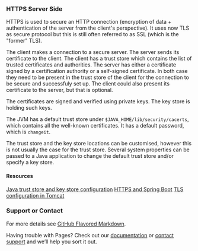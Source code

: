 ### HTTPS Server Side

HTTPS is used to secure an HTTP connection (encryption of data + authentication of the server from the client's perspective). It uses now TLS as secure protocol but this is still often referred to as SSL (which is the "former" TLS).

The client makes a connection to a secure server. The server sends its certificate to the client. The client has a trust store which contains the list of trusted certificates and authorities. The server has either a certificate signed by a certification authority or a self-signed certificate. In both case they need to be present in the trust store of the client for the connection to be secure and successfuly set up. The client could also present its certificate to the server, but that is optional.

The certificates are signed and verified using private keys. The key store is holding such keys. 

The JVM has a default trust store under `$JAVA_HOME/lib/security/cacerts`, which contains all the well-known certificates. It has a default password, which is `changeit`.

The trust store and the key store locations can be customised, however this is not usually the case for the trust store. Several system properties can be passed to a Java application to change the default trust store and/or specify a key store.

#### Resources

[Java trust store and key store configuration](https://doc.nuxeo.com/nxdoc/trust-store-and-key-store-configuration/)
[HTTPS and Spring Boot](http://zetcode.com/springboot/https/)
[TLS configuration in Tomcat](https://tomcat.apache.org/tomcat-6.0-doc/ssl-howto.html)

### Support or Contact

For more details see [GitHub Flavored Markdown](https://guides.github.com/features/mastering-markdown/).

Having trouble with Pages? Check out our [documentation](https://docs.github.com/categories/github-pages-basics/) or [contact support](https://github.com/contact) and we’ll help you sort it out.
